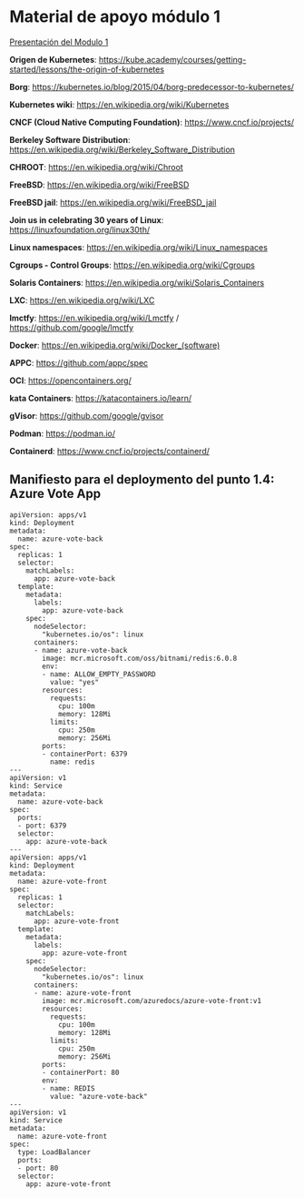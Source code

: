 # Material de apoyo módulo 1

[Presentación del Modulo 1](https://1drv.ms/p/s!AoX_zvfKf0RXj8g35ppcFemsnZdOew?e=yT8mrP "Presentación")

**Origen de Kubernetes**: https://kube.academy/courses/getting-started/lessons/the-origin-of-kubernetes 

**Borg**: https://kubernetes.io/blog/2015/04/borg-predecessor-to-kubernetes/ 

**Kubernetes wiki**: https://en.wikipedia.org/wiki/Kubernetes 

**CNCF (Cloud Native Computing Foundation)**: https://www.cncf.io/projects/ 

**Berkeley Software Distribution**: https://en.wikipedia.org/wiki/Berkeley_Software_Distribution 

**CHROOT**: https://en.wikipedia.org/wiki/Chroot 

**FreeBSD**: https://en.wikipedia.org/wiki/FreeBSD

**FreeBSD jail**: https://en.wikipedia.org/wiki/FreeBSD_jail

**Join us in celebrating 30 years of Linux**: https://linuxfoundation.org/linux30th/ 

**Linux namespaces**: https://en.wikipedia.org/wiki/Linux_namespaces

**Cgroups - Control Groups**: https://en.wikipedia.org/wiki/Cgroups 

**Solaris Containers**: https://en.wikipedia.org/wiki/Solaris_Containers

**LXC**: https://en.wikipedia.org/wiki/LXC 

**lmctfy**: https://en.wikipedia.org/wiki/Lmctfy / https://github.com/google/lmctfy 

**Docker**: https://en.wikipedia.org/wiki/Docker_(software)

**APPC**: https://github.com/appc/spec

**OCI**: https://opencontainers.org/

**kata Containers**: https://katacontainers.io/learn/

**gVisor**: https://github.com/google/gvisor

**Podman**: https://podman.io/ 

**Containerd**: https://www.cncf.io/projects/containerd/


## Manifiesto para el deploymento del punto 1.4: Azure Vote App 
```
apiVersion: apps/v1
kind: Deployment
metadata:
  name: azure-vote-back
spec:
  replicas: 1
  selector:
    matchLabels:
      app: azure-vote-back
  template:
    metadata:
      labels:
        app: azure-vote-back
    spec:
      nodeSelector:
        "kubernetes.io/os": linux
      containers:
      - name: azure-vote-back
        image: mcr.microsoft.com/oss/bitnami/redis:6.0.8
        env:
        - name: ALLOW_EMPTY_PASSWORD
          value: "yes"
        resources:
          requests:
            cpu: 100m
            memory: 128Mi
          limits:
            cpu: 250m
            memory: 256Mi
        ports:
        - containerPort: 6379
          name: redis
---
apiVersion: v1
kind: Service
metadata:
  name: azure-vote-back
spec:
  ports:
  - port: 6379
  selector:
    app: azure-vote-back
---
apiVersion: apps/v1
kind: Deployment
metadata:
  name: azure-vote-front
spec:
  replicas: 1
  selector:
    matchLabels:
      app: azure-vote-front
  template:
    metadata:
      labels:
        app: azure-vote-front
    spec:
      nodeSelector:
        "kubernetes.io/os": linux
      containers:
      - name: azure-vote-front
        image: mcr.microsoft.com/azuredocs/azure-vote-front:v1
        resources:
          requests:
            cpu: 100m
            memory: 128Mi
          limits:
            cpu: 250m
            memory: 256Mi
        ports:
        - containerPort: 80
        env:
        - name: REDIS
          value: "azure-vote-back"
---
apiVersion: v1
kind: Service
metadata:
  name: azure-vote-front
spec:
  type: LoadBalancer
  ports:
  - port: 80
  selector:
    app: azure-vote-front
    
```


    
    

